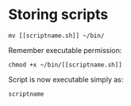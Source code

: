 Storing scripts
===============

```
mv [[scriptname.sh]] ~/bin/
```

Remember executable permission:

```
chmod +x ~/bin/[[scriptname.sh]]
```

Script is now executable simply as:

```
scriptname
```

